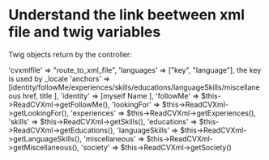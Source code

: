 # Understand the link beetween xml file and twig variables

Twig objects return by the controller:

'cvxmlfile'         => "route_to_xml_file",
'languages'         => ["key", "language"], the key is used by _locale
'anchors'           => [identity/followMe/experiences/skills/educations/languageSkills/miscellaneous
                            href, 
                            title
                        ],
'identity'          => [myself
                            Name
                        ],
'followMe'          => $this->ReadCVXml->getFollowMe(),
'lookingFor'        => $this->ReadCVXml->getLookingFor(),
'experiences'       => $this->ReadCVXml->getExperiences(),
'skills'            => $this->ReadCVXml->getSkills(),
'educations'        => $this->ReadCVXml->getEducations(),
'languageSkills'    => $this->ReadCVXml->getLanguageSkills(),
'miscellaneous'     => $this->ReadCVXml->getMiscellaneous(),
'society'           => $this->ReadCVXml->getSociety()
